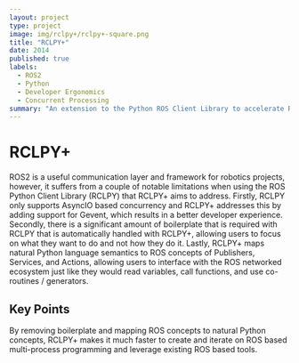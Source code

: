 ```yaml
---
layout: project
type: project
image: img/rclpy+/rclpy+-square.png
title: "RCLPY+"
date: 2014
published: true
labels:
  - ROS2
  - Python
  - Developer Ergonomics
  - Concurrent Processing
summary: "An extension to the Python ROS Client Library to accelerate ROS2 development."
---
```


# RCLPY+

ROS2 is a useful communication layer and framework for robotics projects, however, it suffers from a couple of notable limitations when using the ROS Python Client Library (RCLPY) that RCLPY+ aims to address. Firstly, RCLPY only supports AsyncIO based concurrency and RCLPY+ addresses this by adding support for Gevent, which results in a better developer experience. Secondly, there is a significant amount of boilerplate that is required with RCLPY that is automatically handled with RCLPY+, allowing users to focus on what they want to do and not how they do it. Lastly, RCLPY+ maps natural Python language semantics to ROS concepts of Publishers, Services, and Actions, allowing users to interface with the ROS networked ecosystem just like they would read variables, call functions, and use co-routines / generators. 

## Key Points

By removing boilerplate and mapping ROS concepts to natural Python concepts, RCLPY+ makes it much faster to create and iterate on ROS based multi-process programming and leverage existing ROS based tools.
